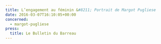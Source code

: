 ```yaml
---
title: L’engagement au féminin &#8211; Portrait de Margot Pugliese
date: 2016-03-07T16:10:05+00:00
concerned:
  - margot-pugliese
press:
  title: Le Bulletin du Barreau
---
```

